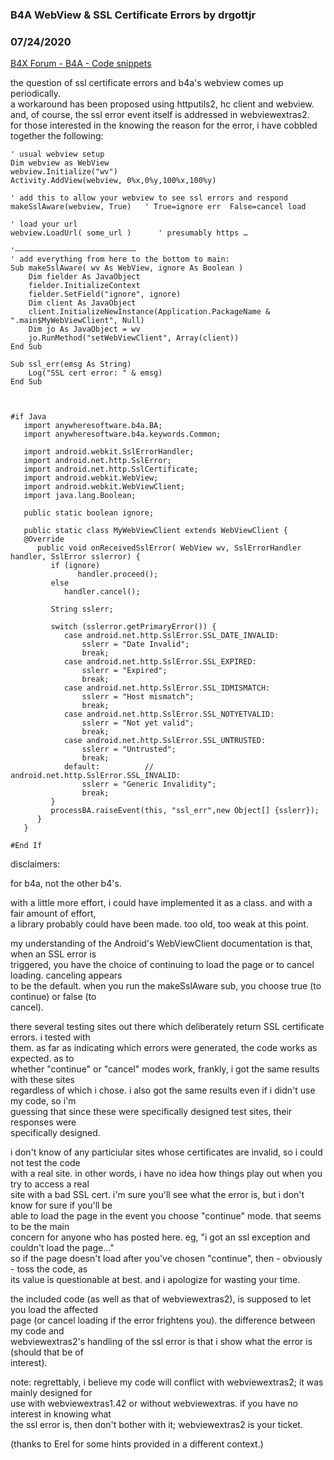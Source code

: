 ### B4A WebView & SSL Certificate Errors by drgottjr
### 07/24/2020
[B4X Forum - B4A - Code snippets](https://www.b4x.com/android/forum/threads/120515/)

the question of ssl certificate errors and b4a's webview comes up periodically.  
a workaround has been proposed using httputils2, hc client and webview.  
and, of course, the ssl error event itself is addressed in webviewextras2.  
for those interested in the knowing the reason for the error, i have cobbled  
together the following:  
  

```B4X
' usual webview setup  
Dim webview as WebView  
webview.Initialize("wv")  
Activity.AddView(webview, 0%x,0%y,100%x,100%y)  
  
' add this to allow your webview to see ssl errors and respond  
makeSslAware(webview, True)   ' True=ignore err  False=cancel load  
  
' load your url  
webview.LoadUrl( some_url )      ' presumably https …  
  
'———————————————————————————  
' add everything from here to the bottom to main:  
Sub makeSslAware( wv As WebView, ignore As Boolean )  
    Dim fielder As JavaObject  
    fielder.InitializeContext  
    fielder.SetField("ignore", ignore)  
    Dim client As JavaObject  
    client.InitializeNewInstance(Application.PackageName & ".main$MyWebViewClient", Null)  
    Dim jo As JavaObject = wv  
    jo.RunMethod("setWebViewClient", Array(client))  
End Sub  
  
Sub ssl_err(emsg As String)  
    Log("SSL cert error: " & emsg)  
End Sub  
  
  
  
#if Java  
   import anywheresoftware.b4a.BA;  
   import anywheresoftware.b4a.keywords.Common;  
  
   import android.webkit.SslErrorHandler;  
   import android.net.http.SslError;  
   import android.net.http.SslCertificate;  
   import android.webkit.WebView;  
   import android.webkit.WebViewClient;  
   import java.lang.Boolean;  
    
   public static boolean ignore;  
    
   public static class MyWebViewClient extends WebViewClient {  
   @Override  
      public void onReceivedSslError( WebView wv, SslErrorHandler handler, SslError sslerror) {  
         if (ignore)  
               handler.proceed();  
         else  
            handler.cancel();  
             
         String sslerr;  
          
         switch (sslerror.getPrimaryError()) {  
            case android.net.http.SslError.SSL_DATE_INVALID:  
                sslerr = "Date Invalid";  
                break;  
            case android.net.http.SslError.SSL_EXPIRED:  
                sslerr = "Expired";  
                break;  
            case android.net.http.SslError.SSL_IDMISMATCH:  
                sslerr = "Host mismatch";  
                break;  
            case android.net.http.SslError.SSL_NOTYETVALID:  
                sslerr = "Not yet valid";  
                break;  
            case android.net.http.SslError.SSL_UNTRUSTED:  
                sslerr = "Untrusted";  
                break;  
            default:          // android.net.http.SslError.SSL_INVALID:  
                sslerr = "Generic Invalidity";  
                break;  
         }  
         processBA.raiseEvent(this, "ssl_err",new Object[] {sslerr});     
      }  
   }  
  
#End If
```

  
  
  
disclaimers:  
  
for b4a, not the other b4's.  
  
with a little more effort, i could have implemented it as a class. and with a fair amount of effort,  
a library probably could have been made. too old, too weak at this point.  
  
my understanding of the Android's WebViewClient documentation is that, when an SSL error is  
triggered, you have the choice of continuing to load the page or to cancel loading. canceling appears  
to be the default. when you run the makeSslAware sub, you choose true (to continue) or false (to  
cancel).  
  
there several testing sites out there which deliberately return SSL certificate errors. i tested with  
them. as far as indicating which errors were generated, the code works as expected. as to  
whether "continue" or "cancel" modes work, frankly, i got the same results with these sites  
regardless of which i chose. i also got the same results even if i didn't use my code, so i'm  
guessing that since these were specifically designed test sites, their responses were  
specifically designed.   
  
i don't know of any particiular sites whose certificates are invalid, so i could not test the code  
with a real site. in other words, i have no idea how things play out when you try to access a real  
site with a bad SSL cert. i'm sure you'll see what the error is, but i don't know for sure if you'll be  
able to load the page in the event you choose "continue" mode. that seems to be the main  
concern for anyone who has posted here. eg, "i got an ssl exception and couldn't load the page…"   
so if the page doesn't load after you've chosen "continue", then - obviously - toss the code, as  
its value is questionable at best. and i apologize for wasting your time.  
  
the included code (as well as that of webviewextras2), is supposed to let you load the affected  
page (or cancel loading if the error frightens you). the difference between my code and  
webviewextras2's handling of the ssl error is that i show what the error is (should that be of  
interest).  
  
note: regrettably, i believe my code will conflict with webviewextras2; it was mainly designed for  
use with webviewextras1.42 or without webviewextras. if you have no interest in knowing what  
the ssl error is, then don't bother with it; webviewextras2 is your ticket.  
  
(thanks to Erel for some hints provided in a different context.)